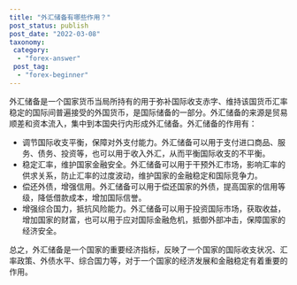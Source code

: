 ```yaml
---
title: "外汇储备有哪些作用？"
post_status: publish
post_date: "2022-03-08"
taxonomy:
 category: 
  - "forex-answer"
 post_tag: 
  - "forex-beginner"
---
```


外汇储备是一个国家货币当局所持有的用于弥补国际收支赤字、维持该国货币汇率稳定的国际间普遍接受的外国货币，是国际储备的一部分。外汇储备的来源是贸易顺差和资本流入，集中到本国央行内形成外汇储备。外汇储备的作用有：

-   调节国际收支平衡，保障对外支付能力。外汇储备可以用于支付进口商品、服务、债务、投资等，也可以用于收入外汇，从而平衡国际收支的不平衡。
-   稳定汇率，维护国家金融安全。外汇储备可以用于干预外汇市场，影响汇率的供求关系，防止汇率的过度波动，维护国家的金融稳定和国际竞争力。
-   偿还外债，增强信用。外汇储备可以用于偿还国家的外债，提高国家的信用等级，降低借款成本，增加国际信誉。
-   增强综合国力，抵抗风险能力。外汇储备可以用于投资国际市场，获取收益，增加国家的财富，也可以用于应对国际金融危机，抵御外部冲击，保障国家的经济安全。

总之，外汇储备是一个国家的重要经济指标，反映了一个国家的国际收支状况、汇率政策、外债水平、综合国力等，对于一个国家的经济发展和金融稳定有着重要的作用。
